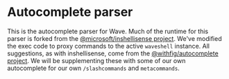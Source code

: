 # Autocomplete parser

This is the autocomplete parser for Wave. Much of the runtime for this parser is forked from the [@microsoft/inshellisense project](https://github.com/microsoft/inshellisense). We've modified the exec code to proxy commands to the active `waveshell` instance. All suggestions, as with inshellisense, come from the [@withfig/autocomplete project](https://github.com/withfig/autocomplete). We will be supplementing these with some of our own autocomplete for our own `/slashcommands` and `metacommands`.

